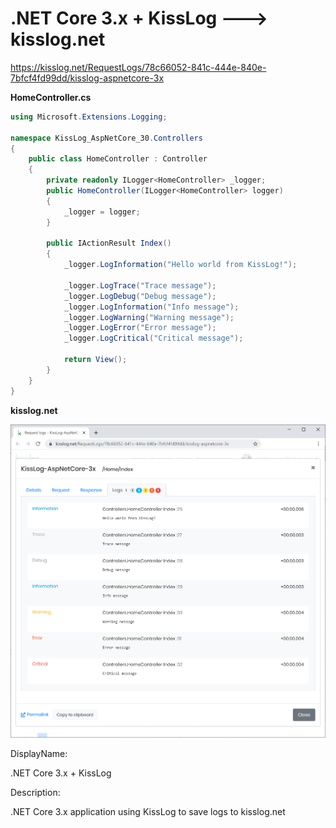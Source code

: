 # .NET Core 3.x + KissLog ---> kisslog.net

https://kisslog.net/RequestLogs/78c66052-841c-444e-840e-7bfcf4fd99dd/kisslog-aspnetcore-3x

**HomeController.cs**

```csharp
using Microsoft.Extensions.Logging;

namespace KissLog_AspNetCore_30.Controllers
{
    public class HomeController : Controller
    {
        private readonly ILogger<HomeController> _logger;
        public HomeController(ILogger<HomeController> logger)
        {
            _logger = logger;
        }

        public IActionResult Index()
        {
            _logger.LogInformation("Hello world from KissLog!");

            _logger.LogTrace("Trace message");
            _logger.LogDebug("Debug message");
            _logger.LogInformation("Info message");
            _logger.LogWarning("Warning message");
            _logger.LogError("Error message");
            _logger.LogCritical("Critical message");

            return View();
        }
    }
}
```

**kisslog.net**

![kisslog.net](/src/KissLog-AspNetCore-30/KissLog-AspNetCore-30/wwwroot/KissLog-AspNetCore-30.png)

DisplayName:

.NET Core 3.x + KissLog

Description:

.NET Core 3.x application using KissLog to save logs to kisslog.net

